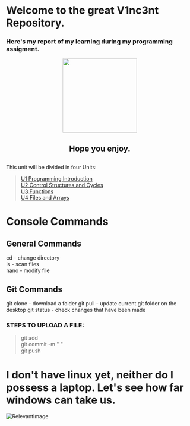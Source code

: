 # Welcome to the great V1nc3nt Repository.
### Here's my report of my learning during my **programming assigment**.  


<p align="center">
    <img height="200" src="https://upload.wikimedia.org/wikipedia/commons/thumb/1/18/ISO_C%2B%2B_Logo.svg/1200px-ISO_C%2B%2B_Logo.svg.png">

<h2 align="center"> 
Hope you enjoy.

##


This unit will be divided in four Units:
> [U1 Programming Introduction](https://github.com/UP210878/UP210878_CPP/tree/main/U1%20Programming%20Introduction)  
> [U2 Control Structures and Cycles](https://github.com/UP210878/UP210878_CPP/tree/main/U2%20Control%20Structures%20and%20Cycles)  
> [U3 Functions](https://github.com/UP210878/UP210878_CPP/tree/main/U3%20Functions)  
> [U4 Files and Arrays](https://github.com/UP210878/UP210878_CPP/tree/main/U4%20Files%20and%20Arrays)  


# Console Commands
## General Commands  
cd - change directory  
ls - scan files  
nano - modify file  

## Git Commands
git clone - download a folder
git pull - update current git folder on the desktop
git status - check changes that have been made
### STEPS TO UPLOAD A FILE:  
>git add  
git commit -m " "  
git push  


# I don't have linux yet, neither do I possess a laptop. Let's see how far windows can take us.

![RelevantImage](https://www.emaratalyoum.com/polopoly_fs/1.1410304.1602783749!/image/image.jpg)
